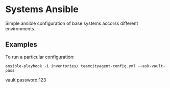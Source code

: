 

Systems Ansible
===============


Simple ansible configuration of base systems accorss different environments.


Examples
--------

To run a particular configuration:
```
ansible-playbook -i inventories/ teamcityagent-config.yml --ask-vault-pass
```
vault password:123
